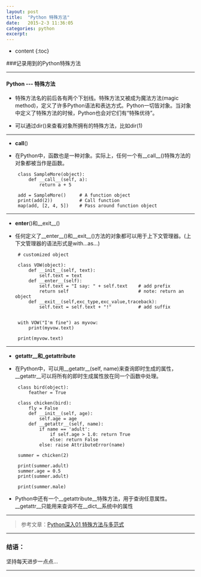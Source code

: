 ```yaml
---
layout: post
title:  "Python 特殊方法"
date:   2015-2-3 11:36:05
categories: python
excerpt: 
---
```


* content
{:toc}

###记录用到的Python特殊方法

---

#### Python --- 特殊方法

* 特殊方法名的前后各有两个下划线。特殊方法又被成为魔法方法(magic method)，定义了许多Python语法和表达方式。Python一切皆对象。当对象中定义了特殊方法的时候，Python也会对它们有“特殊优待”。

* 可以通过dir()来查看对象所拥有的特殊方法，比如dir(1)

---

*  __call__()
       
*  在Python中，函数也是一种对象。实际上，任何一个有__call__()特殊方法的对象都被当作是函数。
 
        class SampleMore(object):
            def __call__(self, a):
                return a + 5

        add = SampleMore()     # A function object
        print(add(2))          # Call function    
        map(add, [2, 4, 5])    # Pass around function object   
            
---

*  __enter__()和__exit__()

*  任何定义了__enter__()和__exit__()方法的对象都可以用于上下文管理器。(上下文管理器的语法形式是with...as...)
 
        # customized object

        class VOW(object):
            def __init__(self, text):
                self.text = text
            def __enter__(self):
                self.text = "I say: " + self.text    # add prefix
                return self                          # note: return an object
            def __exit__(self,exc_type,exc_value,traceback):
                self.text = self.text + "!"          # add suffix


        with VOW("I'm fine") as myvow:
            print(myvow.text)

        print(myvow.text)
            
---

*  __getattr__和_getattribute__

*  在Python中，可以用__getattr__(self, name)来查询即时生成的属性，__getattr__可以将所有的即时生成属性放在同一个函数中处理。

        class bird(object):
            feather = True

        class chicken(bird):
            fly = False
            def __init__(self, age):
                self.age = age
            def __getattr__(self, name):
                if name == 'adult':
                    if self.age > 1.0: return True
                    else: return False
                else: raise AttributeError(name)

        summer = chicken(2)

        print(summer.adult)
        summer.age = 0.5
        print(summer.adult)

        print(summer.male)

* Python中还有一个__getattribute__特殊方法，用于查询任意属性。__getattr__只能用来查询不在__dict__系统中的属性
         
            
---

> 参考文章：[Python深入01 特殊方法与多范式](http://www.cnblogs.com/vamei/archive/2012/11/19/2772441.html)

---

### 结语：

坚持每天进步一点点...

---